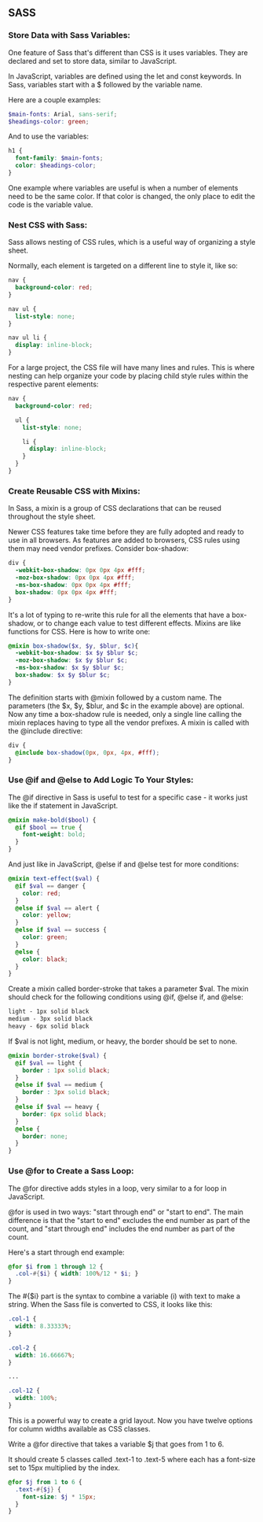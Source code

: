 ## SASS

### Store Data with Sass Variables:
One feature of Sass that's different than CSS is it uses variables. They are declared and set to store data, similar to JavaScript.

In JavaScript, variables are defined using the let and const keywords. In Sass, variables start with a $ followed by the variable name.

Here are a couple examples:
```scss
$main-fonts: Arial, sans-serif;
$headings-color: green;
```
And to use the variables:
```scss
h1 {
  font-family: $main-fonts;
  color: $headings-color;
}
```
One example where variables are useful is when a number of elements need to be the same color. If that color is changed, the only place to edit the code is the variable value.


### Nest CSS with Sass:

Sass allows nesting of CSS rules, which is a useful way of organizing a style sheet.

Normally, each element is targeted on a different line to style it, like so:
```scss
nav {
  background-color: red;
}

nav ul {
  list-style: none;
}

nav ul li {
  display: inline-block;
}
```
For a large project, the CSS file will have many lines and rules. This is where nesting can help organize your code by placing child style rules within the respective parent elements:
```scss
nav {
  background-color: red;

  ul {
    list-style: none;

    li {
      display: inline-block;
    }
  }
}
```


### Create Reusable CSS with Mixins:

In Sass, a mixin is a group of CSS declarations that can be reused throughout the style sheet.

Newer CSS features take time before they are fully adopted and ready to use in all browsers. As features are added to browsers, CSS rules using them may need vendor prefixes. Consider box-shadow:
```scss
div {
  -webkit-box-shadow: 0px 0px 4px #fff;
  -moz-box-shadow: 0px 0px 4px #fff;
  -ms-box-shadow: 0px 0px 4px #fff;
  box-shadow: 0px 0px 4px #fff;
}
```
It's a lot of typing to re-write this rule for all the elements that have a box-shadow, or to change each value to test different effects. Mixins are like functions for CSS. Here is how to write one:
```scss
@mixin box-shadow($x, $y, $blur, $c){ 
  -webkit-box-shadow: $x $y $blur $c;
  -moz-box-shadow: $x $y $blur $c;
  -ms-box-shadow: $x $y $blur $c;
  box-shadow: $x $y $blur $c;
}
```
The definition starts with @mixin followed by a custom name. The parameters (the $x, $y, $blur, and $c in the example above) are optional. Now any time a box-shadow rule is needed, only a single line calling the mixin replaces having to type all the vendor prefixes. A mixin is called with the @include directive:
```scss
div {
  @include box-shadow(0px, 0px, 4px, #fff);
}
```

### Use @if and @else to Add Logic To Your Styles:

The @if directive in Sass is useful to test for a specific case - it works just like the if statement in JavaScript.
```scss
@mixin make-bold($bool) {
  @if $bool == true {
    font-weight: bold;
  }
}
```
And just like in JavaScript, @else if and @else test for more conditions:
```scss
@mixin text-effect($val) {
  @if $val == danger {
    color: red;
  }
  @else if $val == alert {
    color: yellow;
  }
  @else if $val == success {
    color: green;
  }
  @else {
    color: black;
  }
}
```
Create a mixin called border-stroke that takes a parameter $val. The mixin should check for the following conditions using @if, @else if, and @else:
```scss
light - 1px solid black
medium - 3px solid black
heavy - 6px solid black
```
If $val is not light, medium, or heavy, the border should be set to none.
```scss
@mixin border-stroke($val) {
  @if $val == light {
    border : 1px solid black;
  }
  @else if $val == medium {
    border : 3px solid black;
  }
  @else if $val == heavy {
    border: 6px solid black;
  }
  @else {
    border: none;
  }
}
```


### Use @for to Create a Sass Loop:

The @for directive adds styles in a loop, very similar to a for loop in JavaScript.

@for is used in two ways: "start through end" or "start to end". The main difference is that the "start to end" excludes the end number as part of the count, and "start through end" includes the end number as part of the count.

Here's a start through end example:
```scss
@for $i from 1 through 12 {
  .col-#{$i} { width: 100%/12 * $i; }
}
```
The #{$i} part is the syntax to combine a variable (i) with text to make a string. When the Sass file is converted to CSS, it looks like this:
```scss
.col-1 {
  width: 8.33333%;
}

.col-2 {
  width: 16.66667%;
}

...

.col-12 {
  width: 100%;
}
```
This is a powerful way to create a grid layout. Now you have twelve options for column widths available as CSS classes.

Write a @for directive that takes a variable $j that goes from 1 to 6.

It should create 5 classes called .text-1 to .text-5 where each has a font-size set to 15px multiplied by the index.
```scss
@for $j from 1 to 6 {
  .text-#{$j} {
    font-size: $j * 15px;
  }
}
```


### 